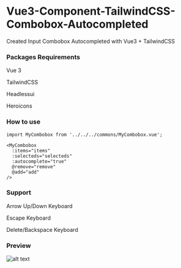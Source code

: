 # Vue3-Component-TailwindCSS-Combobox-Autocompleted
Created Input Combobox Autocompleted with Vue3 + TailwindCSS


### Packages Requirements
Vue 3

TailwindCSS

Headlessui

Heroicons


### How to use
```import MyCombobox from '../../../commons/MyCombobox.vue';```

```
<MyCombobox 
  :items="items" 
  :selecteds="selecteds"
  :autocomplete="true"
  @remove="remove"
  @add="add"
/>
```

### Support
Arrow Up/Down Keyboard 

Escape Keyboard

Delete/Backspace Keyboard


### Preview
![alt text](https://github.com/thuydtshop/Vue3-Component-TailwindCSS-Combobox-Autocompleted/blob/59319dcd6355f1bdb70a2444ffdc2676bbc85ea0/demo.png)
